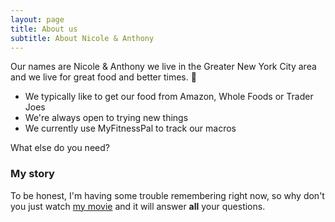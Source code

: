 ```yaml
---
layout: page
title: About us
subtitle: About Nicole & Anthony
---
```


Our names are Nicole & Anthony we live in the Greater New York City area and we live for great food and better times. :cheese:

- We typically like to get our food from Amazon, Whole Foods or Trader Joes
- We're always open to trying new things
- We currently use MyFitnessPal to track our macros

What else do you need?

### My story

To be honest, I'm having some trouble remembering right now, so why don't you just watch [my movie](https://en.wikipedia.org/wiki/The_Princess_Bride_%28film%29) and it will answer **all** your questions.
